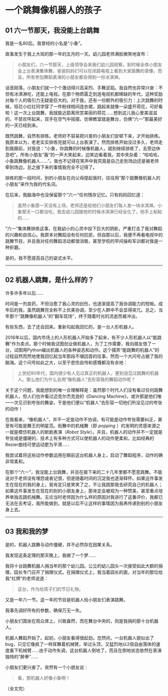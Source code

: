 # 一个跳舞像机器人的孩子

## 01 六一节那天，我没能上台跳舞

我是一名80后。我曾经的小名是“小象”。

故事发生于我上大班的那一年的五月的一天。幼儿园老师满脸微笑地宣布： 

> 小朋友们，六一节那天，上级领导会来我们幼儿园视察，到时候全体小朋友会上台表演集体舞，爸爸妈妈们可以在闭路电视上看到大家跳舞的录像，而且，所有参加舞蹈表演的小朋友都会得到一份冰淇淋。
 
话音刚落，小朋友们就一个个激动得兴高采烈、手舞足蹈。我自然也异常兴奋：不但有冰淇淋吃，还能上电视。在那个物质匮乏到连电视机都稀缺的年代，这种奖励对每个人的吸引力无疑是巨大的。对于我，还有一份额外的吸引力：上次跳舞的时候，班花小红红同学穿了一件粉绿相间连衣裙，跳起来就像一朵盛开荷花，可好看啦！这一次上台跳舞，我就能近距离欣赏美丽的荷花……想到这儿我心里美滋滋的，不禁欢呼起来，双手在空气中摇摆，仿佛教室就是舞台，仿佛“六一”那最美好的一天已经到来。

既然跳舞，自然有排练。老师好不容易把兴奋的小朋友们安顿下来，才开始排练。我原本以为，老老实实排练完就可以上台表演了。然而排练开始没过多久，老师走到我跟前，对我说：“小象，你跳舞的时候像机器人，就别继续排练了，去旁边休息吧”。所有小朋友“轰”的一声大笑起来，边笑边看着我，其中夹杂着：“哈哈哈，小象跳舞像机器人……”。我也不记得在笑声中我究竟是自己走到场边还是被老师牵到场边，总之接下来的事情我完全不记得了。

排练的那一段时间，别的小朋友在向父母提起我时，往往用“那个跳舞像机器人的小朋友”来作为我的代名词。

在后来，我脑海中也没保留那个“六一”任何残存记忆。只有妈妈回忆道：
> 虽然小象那一天没有上场，老师还是给他们小朋友们每人发一块冰淇淋。小象那天一口都没吃，我去幼儿园接他的时候冰淇淋已经全化了，他手上粘粘的……

“六一”集体舞排练这事，在我幼小的心灵中投下巨大的阴影，严重打击了我对舞蹈的兴趣和自信心。我原本对舞蹈没有任何抗拒，但自那以后，我便不再看电视中的跳舞节目，并且我对任何舞蹈活动都很消极，甚至学校的早间操和军训都对我是一种折磨。

是的，我不愿提高自己的姿式水平。

----------
## 02 机器人跳舞，是什么样的？

许多许多年以后……

时间是一剂良药，不但治愈了我心灵的创伤，也逐渐提高了我协调能力的短板。成年后的我，虽然跳舞完全称不上优美协调，至少在人群中不会显得突兀。总之，当年那个“跳舞像机器人”的“翻车现场”，终于随着时光的流逝而被冲淡。

有些东西，去了还会回来。重新勾起我回忆的，是一台人形机器人。

2016年以后，国内市场上的人形机器人开始多了起来，有不少人形机器人以“能跳舞”作为卖点。那个时候我试图创业做机器人，为了工作需要，我向朋友借了一台，试图用Python编出机器人的各种姿态和动作。这个摆弄“能跳舞的机器人”的过程自然而然地使我回忆起当年那段不堪回首的往事，然而一个大问号占据了我的脑海。这个问号如此之大，以至于悲伤自怜和感慨都没有余地：

> 上世纪80年代，国内很少有人见过真正的机器人，更别说见过跳舞的机器人。那么他们为什么会用“像机器人”去形容我的舞蹈动作呢？

关于这个问题，我能想到的唯一合理解释是：虽然那个时代人们没有看过任何跳舞机器人，但人们也许看过迈克尔杰克逊的《Dancing Machine》，或许那是他们唯一一次见识到夸张的舞姿，于是他们便以“机器人”去形容一切他们所没见过的夸张的动作！

在我看来，“像机器人”，并不一定是动作不协调，有可能是动作夸张需要纠正，甚至有可能是舞王的明星范。街舞中的机械舞（即 *popping* ）的发明的灵感来源之一就是模仿机器人的默剧表演（_Robot Style_）。并且，机器人的动作并不一定就是夸张或是僵硬的，技术上有多种方式可以使机器人的动作更柔和，比如经典的Bezier曲线可使运动更为平滑……

我尝试着将这些动作参数运用在眼前这台机器人身上，启动了舞蹈程序，动作的确非常柔和。

在那个“六一”，我没能上台跳舞，并且在接下来的二十几年里都不愿意跳舞。不能说对于老师没有埋怨或者记恨，但是随着时间的沉淀我也逐渐释怀。如果这件事发生在现在的我的身上，我肯定只是笑笑了之，不让我跳那我去研究自己的机器人；如果这件事发生在现在的别的小朋友身上，那肯定会被视为一种赞美，甚至重点培养单独去跳机械舞。无论当时老师因为什么样的原因对我进行了这番评价，我都已无法在去考证，我所能做到，就是以后不让这样的事情因为我再传递到别的小朋友身上去。

----------
## 03 我和我的梦

是的，机器人跳舞与动作僵硬，并不必然存在因果关系。

我发现这条定理的那天晚上，我做了一个梦……

我将十台跳舞机器人捐当年的那个幼儿园。公立的幼儿园头一次接受如此大额的捐赠，园长专门召开了捐赠仪式。在捐赠仪式上，我当着园长的面，对当年的那位给我“红牌”的老师说道：

> 这台，作为给孩子们的节日礼物。

又是一年六一节。这一年的节目是机器人给小朋友们表演跳舞。

我事先调好所有的参数，确保万无一失。

小朋友们围坐在观众席上，兴致盎然，而在舞台中央的，则是我捐的那十台机器人。

机器人舞蹈开始了。起初，小朋友看得很起劲。忽然间，一台机器人貌似出了bug，只见它像疯了一样挥舞着机械臂，举过头顶，又猛烈地以2倍自由落体的速度垂下机械臂……由于动作失调，这台机器人倒地了，而且在倒地状态依然在表演独特的“醉拳”……

小朋友们更兴奋了。突然有一个小朋友说：

> 看，那机器人好像小象啊！

（全文完）
